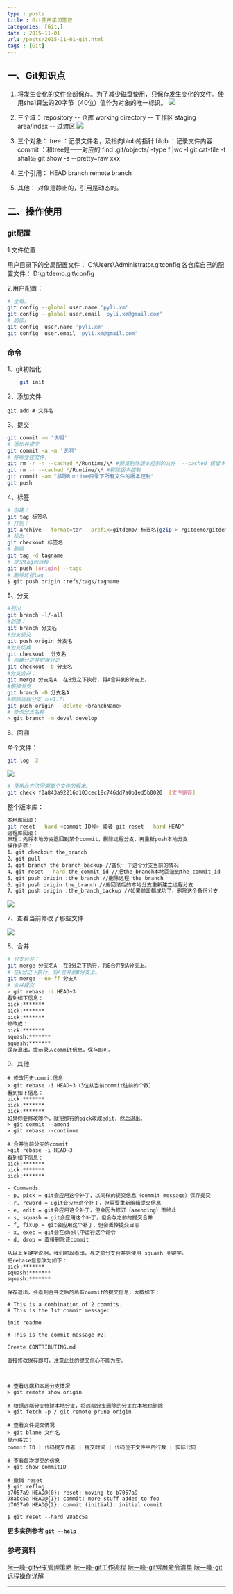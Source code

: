 ```yaml
---
type : posts
title : Git使用学习笔记
categories: [Git,] 
date : 2015-11-01
url: /posts/2015-11-01-git.html 
tags : [Git]
---
```



## 一、Git知识点

1. 将发生变化的文件全部保存。为了减少磁盘使用，只保存发生变化的文件。使用sha1算法的20字节（40位）值作为对象的唯一标识。
![][1]

2. 三个域：
repository -- 仓库
working directory -- 工作区
staging area/index -- 过渡区
![][2]

3. 三个对象：
tree ：记录文件名，及指向blob的指针 
blob ：记录文件内容
commit ：和tree是一一对应的
find .git/objects/ -type f |wc -l
git cat-file -t sha1码
git show -s --pretty=raw xxx

4. 三个引用：
HEAD
branch
remote branch

5. 其他：
对象是静止的，引用是动态的。

<!-- more -->
## 二、操作使用

### git配置

1.文件位置

用户目录下的全局配置文件：
C:\Users\Administrator\.gitconfig
各仓库自己的配置文件：
D:\gitdemo\.git\config

2.用户配置：

```bash
# 全局，
git config --global user.name 'pyli.xm'
git config --global user.email 'pyli.xm@gmail.com'
# 局部，
git config  user.name 'pyli.xm'
git config  user.email 'pyli.xm@gmail.com'
```
### 命令

1、git初始化

```bash
    git init 
```
    
2、添加文件

    git add # 文件名

3、提交

```bash
git commit -m '说明'
# 添加并提交 
git commit -a -m '说明'
# 移除受控文件，
git rm -r -n --cached */Runtime/\* #预览剔除版本控制的文件  --cached 保留本地
git rm -r --cached */Runtime/\* #剔除版本控制 
git commit -am "移除Runtime目录下所有文件的版本控制"
git push
```

4、标签

```bash
# 创建：
git tag 标签名
# 打包：
git archive --format=tar --prefix=gitdemo/ 标签名|gzip > /gitdemo/gitdemo.tar.gz
# 检出：
git checkout 标签名
# 删除 
git tag -d tagname
# 提交tag到远程
git push [origin] --tags
# 删除远程tag
$ git push origin :refs/tags/tagname
```

5、分支 

```bash
#列出
git branch -l/-all
#创建：
git branch 分支名
#分支提交
git push origin 分支名
#分支切换 
git checkout  分支名
# 创建分之并切换分之
git checkout -b 分支名
#分支合并：
git merge 分支名A  在B分之下执行，将A合并到B分支上。
#删掉分支  
git branch -D 分支名A
#删除远程分支（>v1.7）
git push origin --delete <branchName>
# 修改分支名称
> git branch -m devel develop
```

6、回溯

单个文件：

```bash
git log -3
```

![][3]

```bash
# 使用此方法回溯单个文件的版本。
git check f0a843a92216d103cec18c746dd7a0b1ed5b0020  [文件路径] 
```

整个版本库：

```bash
本地库回滚：
git reset --hard <commit ID号> 或者 git reset --hard HEAD^
远程库回滚：
原理：先将本地分支退回到某个commit，删除远程分支，再重新push本地分支
操作步骤：
1、git checkout the_branch
2、git pull
3、git branch the_branch_backup //备份一下这个分支当前的情况
4、git reset --hard the_commit_id //把the_branch本地回滚到the_commit_id
5、git push origin :the_branch //删除远程 the_branch
6、git push origin the_branch //用回滚后的本地分支重新建立远程分支
7、git push origin :the_branch_backup //如果前面都成功了，删除这个备份分支
```


![][5]


7、查看当前修改了那些文件

![][4]

8、合并
```bash
# 分支合并：
git merge 分支名A  在B分之下执行，将B合并到A分支上。
# 在B分之下执行，将A合并到B分支上。
git merge --no-ff 分支A 
# 合并提交 
> git rebase -i HEAD~3
看到如下信息：
pick:*******
pick:*******
pick:*******
修改成：
pick:*******
squash:*******
squash:*******
保存退出，提示录入commit信息，保存即可。
```

9、其他
```
# 修改历史commit信息
> git rebase -i HEAD~3（3位从当前commit往前的个数）
看到如下信息：
pick:*******
pick:*******
pick:*******
如果你要修改哪个，就把那行的pick改成edit，然后退出。
> git commit --amend
> git rebase --continue

# 合并当前分支的commit
>git rebase -i HEAD~3 
看到如下信息：
pick:*******
pick:*******
pick:*******

- Commands:
- p, pick = git会应用这个补丁，以同样的提交信息（commit message）保存提交
- r, reword = ugit会应用这个补丁，但需要重新编辑提交信息
- e, edit = git会应用这个补丁，但会因为修订（amending）而终止
- s, squash = git会应用这个补丁，但会与之前的提交合并
- f, fixup = git会应用这个补丁，但会丢掉提交日志
- x, exec = git会在shell中运行这个命令
- d, drop = 直接删除该commit

从以上关键字说明，我们可以看出，与之前分支合并则使用 squash 关键字。
把rebase信息改为如下：
pick:*******
squash:*******
squash:*******

保存退出，会看到合并之后的所有commit的提交信息，大概如下：

# This is a combination of 2 commits.
# This is the 1st commit message:

init readme

# This is the commit message #2:

Create CONTRIBUTING.md

直接修改保存即可。注意此处的提交信心不能为空。



# 查看远端和本地分支情况
> git remote show origin

# 根据远端分支修建本地分支，将远端分支删除的分支在本地也删除
> git fetch -p / git remote prune origin 

# 查看文件提交情况
> git blame 文件名
显示格式：
commit ID | 代码提交作者 | 提交时间 | 代码位于文件中的行数 | 实际代码

# 查看每次提交的信息
> git show commitID

# 撤销 reset 
$ git reflog
b7057a9 HEAD@{0}: reset: moving to b7057a9
98abc5a HEAD@{1}: commit: more stuff added to foo
b7057a9 HEAD@{2}: commit (initial): initial commit

$ git reset --hard 98abc5a

```


**更多实例参考 ``git --help``** 

### 参考资料

[阮一峰-git分支管理策略](http://www.ruanyifeng.com/blog/2012/07/git.html)
[阮一峰-git工作流程](http://www.ruanyifeng.com/blog/2015/12/git-workflow.html)
[阮一峰-git常用命令清单](http://www.ruanyifeng.com/blog/2015/12/git-cheat-sheet.html)
[阮一峰-git远程操作详解](http://www.ruanyifeng.com/blog/2014/06/git_remote.html)


---

[1]:/static/imgs/git-1.png
[2]:/static/imgs/git-2.png
[3]:/static/imgs/git-3.png
[4]:/static/imgs/git-4.png
[5]:/static/imgs/git-5.png